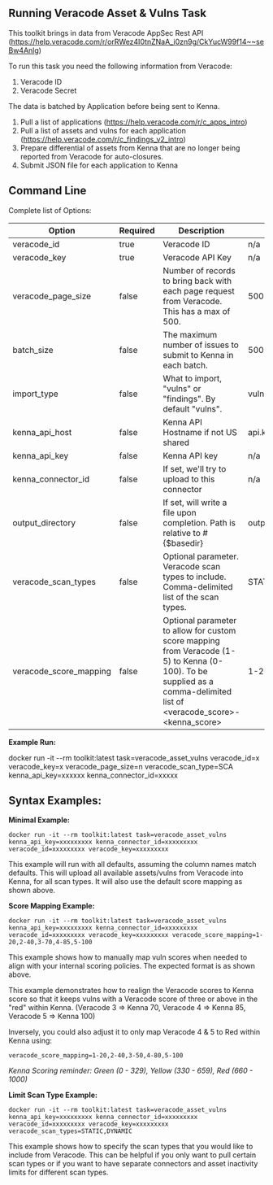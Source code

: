 ## Running Veracode Asset & Vulns Task

This toolkit brings in data from Veracode AppSec Rest API (https://help.veracode.com/r/orRWez4I0tnZNaA_i0zn9g/CkYucW99f14~~seBw4Anlg)

To run this task you need the following information from Veracode: 

1. Veracode ID
1. Veracode Secret

The data is batched by Application before being sent to Kenna. 

1. Pull a list of applications (https://help.veracode.com/r/c_apps_intro)
1. Pull a list of assets and vulns for each application (https://help.veracode.com/r/c_findings_v2_intro)
1. Prepare differential of assets from Kenna that are no longer being reported from Veracode for auto-closures.
1. Submit JSON file for each application to Kenna


## Command Line

Complete list of Options:

| Option | Required | Description | default |
| --- | --- | --- | --- |
| veracode_id | true | Veracode ID | n/a |
| veracode_key | true | Veracode API Key | n/a |
| veracode_page_size | false | Number of records to bring back with each page request from Veracode. This has a max of 500. | 500 |
| batch_size | false | The maximum number of issues to submit to Kenna in each batch. | 500 |
| import_type | false | What to import, "vulns" or "findings". By default "vulns". | vulns |
| kenna_api_host | false | Kenna API Hostname if not US shared | api.kennasecurity.com |
| kenna_api_key | false | Kenna API key | n/a |
| kenna_connector_id | false | If set, we'll try to upload to this connector | n/a |
| output_directory | false | If set, will write a file upon completion. Path is relative to #{$basedir} | output/veracode |
| veracode_scan_types | false | Optional parameter. Veracode scan types to include. Comma-delimited list of the scan types. | STATIC,DYNAMIC,MANUAL,SCA |
| veracode_score_mapping | false | Optional parameter to allow for custom score mapping from Veracode (1-5) to Kenna (0-100). To be supplied as a comma-delimited list of <veracode_score>-<kenna_score> | 1-20,2-40,3-60,4-80,5-100 |


**Example Run:**

docker run -it --rm toolkit:latest task=veracode_asset_vulns veracode_id=x veracode_key=x veracode_page_size=n veracode_scan_type=SCA kenna_api_key=xxxxxx kenna_connector_id=xxxxx 

## Syntax Examples:

**Minimal Example:**
```
docker run -it --rm toolkit:latest task=veracode_asset_vulns kenna_api_key=xxxxxxxxx kenna_connector_id=xxxxxxxxx veracode_id=xxxxxxxxx veracode_key=xxxxxxxxx
```
This example will run with all defaults, assuming the column names match defaults. This will upload all available assets/vulns from Veracode into Kenna, for all scan types.  It will also use the default score mapping as shown above.

**Score Mapping Example:**
```
docker run -it --rm toolkit:latest task=veracode_asset_vulns kenna_api_key=xxxxxxxxx kenna_connector_id=xxxxxxxxx veracode_id=xxxxxxxxx veracode_key=xxxxxxxxx veracode_score_mapping=1-20,2-40,3-70,4-85,5-100
```  
This example shows how to manually map vuln scores when needed to align with your internal scoring policies. The expected format is as shown above. 

This example demonstrates how to realign the Veracode scores to Kenna score so that it keeps vulns with a Veracode score of three or above in the "red" within Kenna. (Veracode 3 => Kenna 70, Veracode 4 => Kenna 85, Veracode 5 => Kenna 100) 

Inversely, you could also adjust it to only map Veracode 4 & 5 to Red within Kenna using:

`veracode_score_mapping=1-20,2-40,3-50,4-80,5-100`

_Kenna Scoring reminder: Green (0 - 329), Yellow (330 - 659), Red (660 - 1000)_

**Limit Scan Type Example:**
```
docker run -it --rm toolkit:latest task=veracode_asset_vulns kenna_api_key=xxxxxxxxx kenna_connector_id=xxxxxxxxx veracode_id=xxxxxxxxx veracode_key=xxxxxxxxx veracode_scan_types=STATIC,DYNAMIC
```
This example shows how to specify the scan types that you would like to include from Veracode. This can be helpful if you only want to pull certain scan types or if you want to have separate connectors and asset inactivity limits for different scan types.



